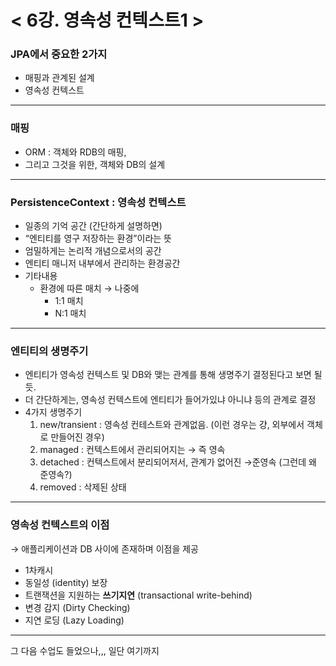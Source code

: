 # < 6강. 영속성 컨텍스트1 >


### JPA에서 중요한 2가지

- 매핑과 관계된 설계
- 영속성 컨텍스트

---

### 매핑

- ORM :  객체와 RDB의 매핑,
- 그리고 그것을 위한, 객체와 DB의 설계

---

### PersistenceContext : 영속성 컨텍스트

- 일종의 기억 공간 (간단하게 설명하면)
- “엔티티를 영구 저장하는 환경”이라는 뜻
- 엄밀하게는 논리적 개념으로서의 공간
- 엔티티 매니저 내부에서 관리하는 환경공간
- 기타내용
    - 환경에 따른 매치 → 나중에
        - 1:1 매치
        - N:1 매치

---

### 엔티티의 생명주기

- 엔티티가 영속성 컨텍스트 및 DB와 맺는 관계를 통해 생명주기 결정된다고 보면 될 듯.
- 더 간단하게는, 영속성 컨텍스트에 엔티티가 들어가있냐 아니냐 등의 관계로 결정
- 4가지 생명주기
    1. new/transient :   영속성 컨테스트와 관계없음. (이런 경우는 걍, 외부에서 객체로 만들어진 경우)
    2. managed :  컨텍스트에서 관리되어지는 → 즉 영속
    3. detached :  컨텍스트에서 분리되어저서, 관계가 없어진 →준영속 (그런데 왜 준영속?)
    4. removed :  삭제된 상태

---

### 영속성 컨텍스트의 이점

→ 애플리케이션과 DB 사이에 존재하며 이점을 제공

- 1차캐시
- 동일성 (identity) 보장
- 트랜잭션을 지원하는 **쓰기지연** (transactional write-behind)
- 변경 감지 (Dirty Checking)
- 지연 로딩 (Lazy Loading)

---

그 다음 수업도 들었으나,,, 일단 여기까지
